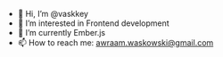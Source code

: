 - 👋 Hi, I’m @vaskkey
- 👀 I’m interested in Frontend development
- 🌱 I’m currently Ember.js
- 📫 How to reach me: awraam.waskowski@gmail.com

<!---
vaskkey/vaskkey is a ✨ special ✨ repository because its `README.md` (this file) appears on your GitHub profile.
You can click the Preview link to take a look at your changes.
--->
